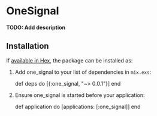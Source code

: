 # OneSignal

**TODO: Add description**

## Installation

If [available in Hex](https://hex.pm/docs/publish), the package can be installed as:

  1. Add one_signal to your list of dependencies in `mix.exs`:

        def deps do
          [{:one_signal, "~> 0.0.1"}]
        end

  2. Ensure one_signal is started before your application:

        def application do
          [applications: [:one_signal]]
        end

